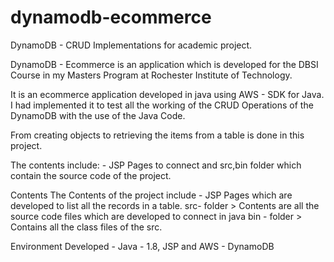 # dynamodb-ecommerce

DynamoDB - CRUD Implementations for academic project.

DynamoDB - Ecommerce is an application which is developed for the DBSI Course in my Masters Program at Rochester Institute of Technology.

It is an ecommerce application developed in java using AWS - SDK for Java. I had implemented it to test all the working of the CRUD Operations of the DynamoDB with the use of the Java Code.

From creating objects to retrieving the items from a table is done in this project.

The contents include: - JSP Pages to connect and src,bin folder which contain the source code of the project.

Contents
The Contents of the project include - JSP Pages which are developed to list all the records in a table.
src- folder > Contents are all the source code files which are developed to connect in java
bin - folder > Contains all the class files of the src.

Environment Developed - Java - 1.8, JSP and AWS - DynamoDB



